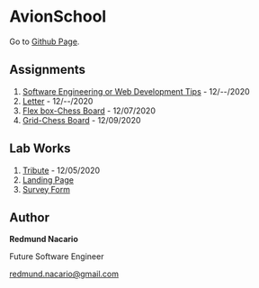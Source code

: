# AvionSchool

Go to [Github Page](https://redmundnacario.github.io/batch5-activities/).

## Assignments
1. [Software Engineering or Web Development Tips](https://redmundnacario.github.io/batch5-activities/html_and_css/Assignment-1-SE-tips/) - 12/--/2020
2. [Letter](https://redmundnacario.github.io/batch5-activities/html_and_css/Assignment-2-html-elements/) - 12/--/2020
3. [Flex box-Chess Board](https://redmundnacario.github.io/batch5-activities/html_and_css/Assignment-3-Chessboard) - 12/07/2020
4. [Grid-Chess Board](https://redmundnacario.github.io/batch5-activities/html_and_css/Assignment-4-Chessboard-grid) - 12/09/2020

## Lab Works
1. [Tribute](https://redmundnacario.github.io/batch5-activities/lab_works/lab-1-tribute/) - 12/05/2020
2. [Landing Page](https://redmundnacario.github.io/batch5-activities/lab_works/lab-2-landing-page/ )
3. [Survey Form](https://redmundnacario.github.io/batch5-activities/lab_works/lab-3-survey-form/ )
## Author

**Redmund Nacario**

Future Software Engineer

redmund.nacario@gmail.com

